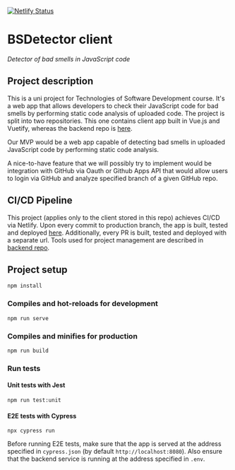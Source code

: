 [![Netlify Status](https://api.netlify.com/api/v1/badges/a2cc9469-70cc-49c4-96f5-80ea5168d4cb/deploy-status)](https://app.netlify.com/sites/bsdetector/deploys)

# BSDetector client

_Detector of bad smells in JavaScript code_

## Project description

This is a uni project for Technologies of Software Development course. It's a web app that allows developers to check their JavaScript code for bad smells by performing static code analysis of uploaded code. The project is split into two repositories. This one contains client app built in Vue.js and Vuetify, whereas the backend repo is [here](https://github.com/kffl/bsdetector-server/).

Our MVP would be a web app capable of detecting bad smells in uploaded JavaScript code by performing static code analysis.

A nice-to-have feature that we will possibly try to implement would be integration with GitHub via Oauth or Github Apps API that would allow users to login via GitHub and analyze specified branch of a given GitHub repo.

## CI/CD Pipeline

This project (applies only to the client stored in this repo) achieves CI/CD via Netlify. Upon every commit to production branch, the app is built, tested and deployed [here](https://bsdetector.netlify.com/). Additionally, every PR is built, tested and deployed with a separate url. Tools used for project management are described in [backend repo](https://github.com/kffl/bsdetector-server).

## Project setup

```
npm install
```

### Compiles and hot-reloads for development

```
npm run serve
```

### Compiles and minifies for production

```
npm run build
```

### Run tests

#### Unit tests with Jest

```
npm run test:unit
```

#### E2E tests with Cypress

```
npx cypress run
```

Before running E2E tests, make sure that the app is served at the address specified in `cypress.json` (by default `http://localhost:8080`). Also ensure that the backend service is running at the address specified in `.env`.
